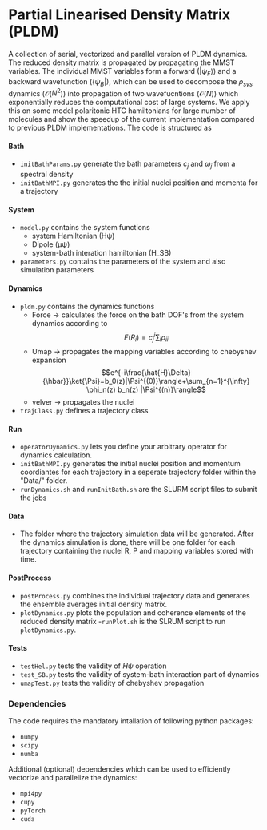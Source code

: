 # Partial Linearised Density Matrix (PLDM)
A collection of serial, vectorized and parallel version of PLDM dynamics. The reduced density matrix is propagated by propagating the MMST variables. The individual MMST variables form a forward ($|\psi_F\rangle$) and a backward wavefunction ($\langle\psi_B|$), which can be used to decompose the $ρ_{sys}$ dynamics ($\mathcal{O}$($N^2$)) into propagation of two wavefucntions ($\mathcal{O}$($N$)) which exponentially reduces the computational cost of large systems. We apply this on some model polaritonic HTC hamiltonians for large number of molecules and show the speedup of the current implementation compared to previous PLDM implementations. The code is structured as 

#### Bath 
- `initBathParams.py` generate the bath parameters $c_j$ and $\omega_j$ from a spectral density
- `initBathMPI.py` generates the the initial nuclei position and momenta for a trajectory

#### System
- `model.py` contains the system functions
    - system Hamiltonian (Hψ)
    - Dipole (μψ)
    - system-bath interation hamiltonian (H_SB)
- `parameters.py` contains the parameters of the system and also simulation parameters

#### Dynamics
- `pldm.py` contains the dynamics functions
    - Force  → calculates the force on the bath DOF's from the system dynamics according to $$F(R_i)=c_j^i\sum_i\rho_{ii}$$
    - Umap   → propagates the mapping variables according to chebyshev expansion
    $$e^{-i\frac{\hat{H}\Delta}{\hbar}}\ket{\Psi}=b_0(z)|\Psi^{(0)}\rangle+\sum_{n=1}^{\infty} \phi_n(z) b_n(z) |\Psi^{(n)}\rangle$$
    - velver → propagates the nuclei 
- `trajClass.py` defines a trajectory class


#### Run
- `operatorDynamics.py` lets you define your arbitrary operator for dynamics calculation.
- `initBathMPI.py` generates the initial nuclei position and momentum coordiantes for each trajectory in a seperate trajectory folder within the "Data/" folder.
- `runDynamics.sh` and `runInitBath.sh` are the SLURM script files to submit the jobs

#### Data
- The folder where the trajectory simulation data will be generated. After the dynamics simulation is done, there will be one folder for each trajectory containing the nuclei R, P and mapping variables stored with time.

#### PostProcess
- `postProcess.py` combines the individual trajectory data and generates the ensemble averages initial density matrix.
- `plotDynamics.py` plots the population and coherence elements of the reduced density matrix
-`runPlot.sh` is the SLRUM script to run `plotDynamics.py`.

#### Tests
- `testHel.py` tests the validity of $Hψ$ operation 
- `test_SB.py` tests the validity of system-bath interaction part of dynamics
- `umapTest.py` tests the validity of chebyshev propagation


### Dependencies
The code requires the mandatory intallation of following python packages:
- `numpy`
- `scipy`
- `numba`

Additional (optional) dependencies which can be used to efficiently vectorize and parallelize the dynamics:
- `mpi4py`
- `cupy`
- `pyTorch`
- `cuda`